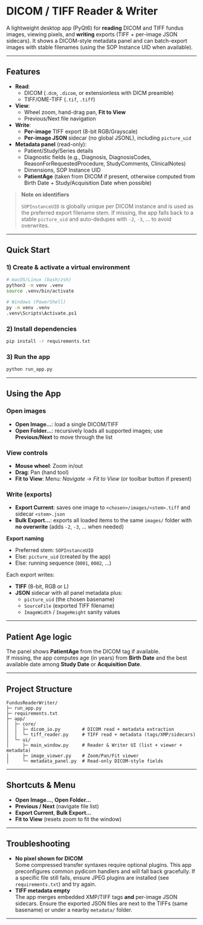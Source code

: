 # DICOM / TIFF Reader & Writer

A lightweight desktop app (PyQt6) for **reading** DICOM and TIFF fundus images, viewing pixels, and **writing** exports (TIFF + per-image JSON sidecars). It shows a DICOM-style metadata panel and can batch-export images with stable filenames (using the SOP Instance UID when available).

---

## Features

- **Read**:
  - DICOM (`.dcm`, `.dicom`, or extensionless with DICM preamble)
  - TIFF/OME-TIFF (`.tif`, `.tiff`)
- **View**:
  - Wheel zoom, hand-drag pan, **Fit to View**
  - Previous/Next file navigation
- **Write**:
  - **Per-image** TIFF export (8-bit RGB/Grayscale)
  - **Per-image JSON** sidecar (no global JSONL), including `picture_uid`
- **Metadata panel** (read-only):
  - Patient/Study/Series details
  - Diagnostic fields (e.g., Diagnosis, DiagnosisCodes, ReasonForRequestedProcedure, StudyComments, ClinicalNotes)
  - Dimensions, SOP Instance UID
  - **PatientAge** (taken from DICOM if present, otherwise computed from Birth Date + Study/Acquisition Date when possible)

> **Note on identifiers**
>
> `SOPInstanceUID` is globally unique per DICOM instance and is used as the preferred export filename stem. If missing, the app falls back to a stable `picture_uid` and auto-dedupes with `-2`, `-3`, … to avoid overwrites.

---

## Quick Start

### 1) Create & activate a virtual environment

```bash
# macOS/Linux (bash/zsh)
python3 -m venv .venv
source .venv/bin/activate

# Windows (PowerShell)
py -m venv .venv
.venv\Scripts\Activate.ps1
```

### 2) Install dependencies

```bash
pip install -r requirements.txt
```

### 3) Run the app

```bash
python run_app.py
```

---

## Using the App

### Open images

- **Open Image…**: load a single DICOM/TIFF
- **Open Folder…**: recursively loads all supported images; use **Previous/Next** to move through the list

### View controls

- **Mouse wheel**: Zoom in/out
- **Drag**: Pan (hand tool)
- **Fit to View**: Menu: _Navigate → Fit to View_ (or toolbar button if present)

### Write (exports)

- **Export Current**: saves one image to `<chosen>/images/<stem>.tiff` and sidecar `<stem>.json`
- **Bulk Export…**: exports all loaded items to the same `images/` folder with **no overwrite** (adds `-2`, `-3`, … when needed)

**Export naming**

- Preferred stem: `SOPInstanceUID`
- Else: `picture_uid` (created by the app)
- Else: running sequence (`0001`, `0002`, …)

Each export writes:

- **TIFF** (8-bit, RGB or L)
- **JSON** sidecar with all panel metadata plus:
  - `picture_uid` (the chosen basename)
  - `SourceFile` (exported TIFF filename)
  - `ImageWidth` / `ImageHeight` sanity values

---

## Patient Age logic

The panel shows **PatientAge** from the DICOM tag if available.  
If missing, the app computes age (in years) from **Birth Date** and the best available date among **Study Date** or **Acquisition Date**.

---

## Project Structure

```
FundusReaderWriter/
├─ run_app.py
├─ requirements.txt
├─ app/
│  ├─ core/
│  │  ├─ dicom_io.py        # DICOM read + metadata extraction
│  │  └─ tiff_reader.py     # TIFF read + metadata (tags/XMP/sidecars)
│  └─ ui/
│     ├─ main_window.py     # Reader & Writer UI (list + viewer + metadata)
│     ├─ image_viewer.py    # Zoom/Pan/Fit viewer
│     └─ metadata_panel.py  # Read-only DICOM-style fields
```

---

## Shortcuts & Menu

- **Open Image…**, **Open Folder…**
- **Previous / Next** (navigate file list)
- **Export Current**, **Bulk Export…**
- **Fit to View** (resets zoom to fit the window)

---

## Troubleshooting

- **No pixel shown for DICOM**  
  Some compressed transfer syntaxes require optional plugins. This app preconfigures common pydicom handlers and will fall back gracefully. If a specific file still fails, ensure JPEG plugins are installed (see `requirements.txt`) and try again.
- **TIFF metadata empty**  
  The app merges embedded XMP/TIFF tags **and** per-image JSON sidecars. Ensure the exported JSON files are next to the TIFFs (same basename) or under a nearby `metadata/` folder.

---

